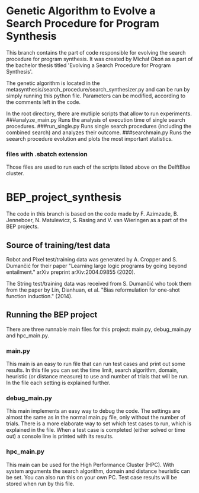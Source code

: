 # Genetic Algorithm to Evolve a Search Procedure for Program Synthesis
This branch contains the part of code responsible for evolving the search procedure for program synthesis. It was created by Michał Okoń as a part 
of the bachelor thesis titled 'Evolving a Search Procedure for Program Synthesis'.

The genetic algorithm is located in the metasynthesis/search_procedure/search_synthesizer.py and can be run by simply running this python file.
Parameters can be modified, according to the comments left in the code.

In the root directory, there are mutliple scripts that allow to run experiments. 
###analyze_main.py
Runs the analysis of execution time of single search procedures.
###run_single.py
Runs single search procedures (including the combined search) and analyzes their outcome.
###searchmain.py
Runs the seearch procedure evolution and plots the most important statistics.
### files with .sbatch extension
Those files are used to run each of the scripts listed above on the DelftBlue cluster.

# BEP_project_synthesis
The code in this branch is based on the code made by F. Azimzade, B. Jenneboer, N. Matulewicz, S. Rasing and V. van 
Wieringen as a  part of the BEP projects.

## Source of training/test data
Robot and Pixel test/training data was generated by A. Cropper and S. Dumančić for their paper "Learning large logic programs by going beyond entailment." arXiv preprint arXiv:2004.09855 (2020).

The String test/training data was received from S. Dumančić who took them from the paper by Lin, Dianhuan, et al. "Bias reformulation for one-shot function induction." (2014).

## Running the BEP project

There are three runnable main files for this project: main.py, debug_main.py and hpc_main.py.

### main.py
This main is an easy to run file that can run test cases and print out some results. In this file you can set the time limit, search algorithm, domain, heuristic (or distance measure) to use and number of trials that will be run. In the file each setting is explained further.

### debug_main.py
This main implements an easy way to debug the code. The settings are almost the same as in the normal main.py file, only without the number of trials. There is a more elaborate way to set which test cases to run, which is explained in the file. When a test case is completed (either solved or time out) a console line is printed with its results.

### hpc_main.py
This main can be used for the High Performance Cluster (HPC). With system arguments the search algorithm, domain and distance heuristic can be set. You can also run this on your own PC. Test case results will be stored when run by this file.

